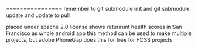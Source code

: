 
================
remember to git submodule init
and git submodule update
and update to pull

placed under apache 2.0 license
shows returaunt health scores in San Francisco as whole android app
this method can be used to make multiple projects, but adobe PhoneGap does this for free for FOSS projects